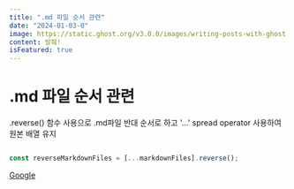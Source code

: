```yaml
---
title: ".md 파일 순서 관련"
date: "2024-01-03-0"
image: https://static.ghost.org/v3.0.0/images/writing-posts-with-ghost.png
content: 발췌!
isFeatured: true
---
```


.md 파일 순서 관련
=============

.reverse() 함수 사용으로 .md파일 반대 순서로 하고 '...' spread operator 사용하여 원본 배열 유지
```javascript

const reverseMarkdownFiles = [...markdownFiles].reverse();

```
[Google](https://google.com "google link")